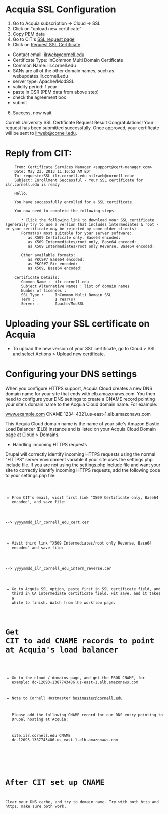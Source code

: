 # Acquia SSL Configuration

1. Go to Acquia subscription -> Cloud -> SSL
2. Click on "upload new certificate"
3. Copy PEM data
4. Go to CIT's [SSL request page](https://ssl.cit.cornell.edu/sslReq/)
5. Click on [Request SSL Certificate](https://ssl.cit.cornell.edu/sslReq/request.html)
  * Contact email: ilrweb@cornell.edu
  * Certificate Type: InCommon Multi Domain Certificate
  * Common Name: ilr.cornell.edu
  * SANs are all of the other domain names, such as webupdates.ilr.cornell.edu
  * server type: Apache/ModSSL
  * validity period: 1 year
  * paste in CSR (PEM data from above step)
  * check the agreement box
  * submit

6. Success, now wait

Cornell University SSL Certificate Request Result
Congratulations! Your request has been submitted successfully.
Once approved, your certificate will be sent to ilrweb@cornell.edu.

# Reply from CIT:

        From: Certificate Services Manager <support@cert-manager.com>
        Date: May 23, 2013 11:16:52 AM EDT
        To: requesterSSL ilr.cornell.edu <ilrweb@cornell.edu>
        Subject: Enrollment Successful - Your SSL certificate for ilr.cornell.edu is ready

        Hello,

        You have successfully enrolled for a SSL certificate.

        You now need to complete the following steps:

           * Click the following link to download your SSL certificate (generally try to use a version that includes intermediates & root - or your certificate may be rejected by some older clients)
           Format(s) most suitable for your server software:
              as X509 Certificate only, Base64 encoded:
              as X509 Intermediates/root only, Base64 encoded:
              as X509 Intermediates/root only Reverse, Base64 encoded:

           Other available formats:
              as PKCS#7 Base64 encoded:
              as PKCS#7 Bin encoded:
              as X509, Base64 encoded:

        Certificate Details:
           Common Name :  ilr.cornell.edu
           Subject Alternative Names : list of domain names
           Number of licenses :
           SSL Type :     InCommon Multi Domain SSL
           Term :         1 Year(s)
           Server :       Apache/ModSSL

# Uploading your SSL certificate on Acquia

* To upload the new version of your SSL certificate, go to Cloud > SSL and select Actions > Upload new certificate.

# Configuring your DNS settings

When you configure HTTPS support, Acquia Cloud creates a new DNS domain name for your site that ends with elb.amazonaws.com. You then need to configure your DNS settings to create a CNAME record pointing your site's domain name to the Acquia Cloud domain name. For example:

www.example.com CNAME 1234-4321.us-east-1.elb.amazonaws.com

This Acquia Cloud domain name is the name of your site's Amazon Elastic Load Balancer (ELB) instance and is listed on your Acquia Cloud Domain page at Cloud > Domains.

* Handling incoming HTTPS requests

Drupal will correctly identify incoming HTTPS requests using the normal "HTTPS" server environment variable if your site uses the settings.php include file. If you are not using the settings.php include file and want your site to correctly identify incoming HTTPS requests, add the following code to your settings.php file: <CODE>

* From CIT's email, visit first link "X509 Certificate only, Base64 encoded", and save file:

--> yyyymmdd_ilr_cornell_edu_cert.cer

* Visit third link "X509 Intermediates/root only Reverse, Base64 encoded" and save file:

--> yyyymmdd_ilr_cornell_edu_interm_reverse.cer

* Go to Acquia SSL option, paste first in SSL certificate field, and third in CA intermediate certificate field. Hit save, and it takes a while to finish. Watch from the workflow page.

#  Get CIT to add CNAME records to point at Acquia's load balancer

* Go to the cloud / domains page, and get the PROD CNAME, for example:
dc-12093-1387743486.us-east-1.elb.amazonaws.com

* Note to Cornell Hostmaster <hostmaster@cornell.edu>

    Please add the following CNAME record for our DNS entry pointing to Drupal hosting at Acquia:

    site.ilr.cornell.edu CNAME dc-12093-1387743486.us-east-1.elb.amazonaws.com

    <one line for each site>

# After CIT set up CNAME

Clear your DNS cache, and try to domain name. Try with both http and https, make sure both work.

